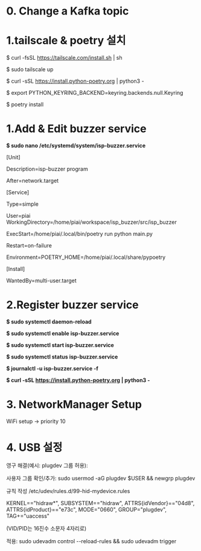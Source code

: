 # 0. Change a Kafka topic
# 1.tailscale & poetry 설치
$ curl -fsSL https://tailscale.com/install.sh | sh

$ sudo tailscale up

$ curl -sSL https://install.python-poetry.org | python3 -

$ export PYTHON_KEYRING_BACKEND=keyring.backends.null.Keyring

$ poetry install

# 1.Add & Edit buzzer service

**$ sudo nano /etc/systemd/system/isp-buzzer.service**


[Unit]

Description=isp-buzzer program

After=network.target


[Service] 

Type=simple

User=piai
WorkingDirectory=/home/piai/workspace/isp_buzzer/src/isp_buzzer

ExecStart=/home/piai/.local/bin/poetry run python main.py

Restart=on-failure

Environment=POETRY_HOME=/home/piai/.local/share/pypoetry


[Install]

WantedBy=multi-user.target



# 2.Register buzzer service

**$ sudo systemctl daemon-reload**

**$ sudo systemctl enable isp-buzzer.service**

**$ sudo systemctl start isp-buzzer.service**

**$ sudo systemctl status isp-buzzer.service**

**$ journalctl -u isp-buzzer.service -f**

**$ curl -sSL https://install.python-poetry.org | python3 -**


# 3. NetworkManager Setup

WiFi setup -> priority 10

# 4. USB 설정

영구 해결(예시: plugdev 그룹 허용):

사용자 그룹 확인/추가: sudo usermod -aG plugdev $USER && newgrp plugdev

규칙 작성 /etc/udev/rules.d/99-hid-mydevice.rules

KERNEL=="hidraw*", SUBSYSTEM=="hidraw", ATTRS{idVendor}=="04d8", ATTRS{idProduct}=="e73c", MODE="0660", GROUP="plugdev", TAG+="uaccess"


(VID/PID는 16진수 소문자 4자리로)

적용: sudo udevadm control --reload-rules && sudo udevadm trigger







